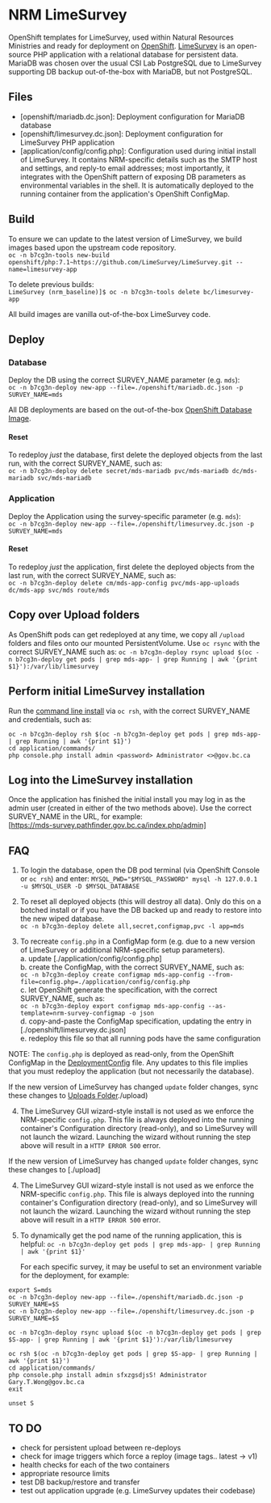 # NRM LimeSurvey

OpenShift templates for LimeSurvey, used within Natural Resources Ministries and ready for deployment on [OpenShift](https://www.openshift.com/).  [LimeSurvey](https://www.limesurvey.org/) is an open-source PHP application with a relational database for persistent data.  MariaDB was chosen over the usual CSI Lab PostgreSQL due to LimeSurvey supporting DB backup out-of-the-box with MariaDB, but not PostgreSQL.

## Files

* [openshift/mariadb.dc.json]: Deployment configuration for MariaDB database
* [openshift/limesurvey.dc.json]: Deployment configuration for LimeSurvey PHP application
* [application/config/config.php]: Configuration used during initial install of LimeSurvey.  It contains NRM-specific details such as the SMTP host and settings, and reply-to email addresses; most importantly, it integrates with the OpenShift pattern of exposing DB parameters as environmental variables in the shell.  It is automatically deployed to the running container from the application's OpenShift ConfigMap.

## Build

To ensure we can update to the latest version of LimeSurvey, we build images based upon the upstream code repository.  
`oc -n b7cg3n-tools new-build openshift/php:7.1~https://github.com/LimeSurvey/LimeSurvey.git --name=limesurvey-app`

To delete previous builds:  
`LimeSurvey (nrm_baseline)]$ oc -n b7cg3n-tools delete bc/limesurvey-app` 

All build images are vanilla out-of-the-box LimeSurvey code.

## Deploy

### Database
Deploy the DB using the correct SURVEY_NAME parameter (e.g. `mds`):  
`oc -n b7cg3n-deploy new-app --file=./openshift/mariadb.dc.json -p SURVEY_NAME=mds`

All DB deployments are based on the out-of-the-box [OpenShift Database Image](https://docs.openshift.com/container-platform/3.11/using_images/db_images/mariadb.html).

#### Reset

To redeploy *just* the database, first delete the deployed objects from the last run, with the correct SURVEY_NAME, such as:  
`oc -n b7cg3n-deploy delete secret/mds-mariadb pvc/mds-mariadb dc/mds-mariadb svc/mds-mariadb`

### Application
Deploy the Application using the survey-specific parameter (e.g. `mds`):  
`oc -n b7cg3n-deploy new-app --file=./openshift/limesurvey.dc.json -p SURVEY_NAME=mds`

#### Reset

To redeploy *just* the application, first delete the deployed objects from the last run, with the correct SURVEY_NAME, such as:  
`oc -n b7cg3n-deploy delete cm/mds-app-config pvc/mds-app-uploads dc/mds-app svc/mds route/mds`

## Copy over Upload folders

As OpenShift pods can get redeployed at any time, we copy all `/upload` folders and files onto our mounted PersistentVolume. Use `oc rsync` with the correct SURVEY_NAME such as:
`oc -n b7cg3n-deploy rsync upload $(oc -n b7cg3n-deploy get pods | grep mds-app- | grep Running | awk '{print $1}'):/var/lib/limesurvey`

## Perform initial LimeSurvey installation

Run the [command line install](https://manual.limesurvey.org/Installation_using_a_command_line_interface_(CLI)) via `oc rsh`, with the correct SURVEY_NAME and credentials, such as:
```
oc -n b7cg3n-deploy rsh $(oc -n b7cg3n-deploy get pods | grep mds-app- | grep Running | awk '{print $1}')
cd application/commands/
php console.php install admin <password> Administrator <>@gov.bc.ca
```

## Log into the LimeSurvey installation
 
Once the application has finished the initial install you may log in as the admin user (created in either of the two methods above).  Use the correct SURVEY_NAME in the URL, for example:   
[https://mds-survey.pathfinder.gov.bc.ca/index.php/admin]

## FAQ

1. To login the database, open the DB pod terminal (via OpenShift Console or `oc rsh`) and enter:
`MYSQL_PWD="$MYSQL_PASSWORD" mysql -h 127.0.0.1 -u $MYSQL_USER -D $MYSQL_DATABASE`

2. To reset all deployed objects (this will destroy all data).  Only do this on a botched install or if you have the DB backed up and ready to restore into the new wiped database.  
`oc -n b7cg3n-deploy delete all,secret,configmap,pvc -l app=mds`

3. To recreate `config.php` in a ConfigMap form (e.g. due to a new version of LimeSurvey or additional NRM-specific setup parameters).  
    a. update [./application/config/config.php]  
    b. create the ConfigMap, with the correct SURVEY_NAME, such as:  
    `oc -n b7cg3n-deploy create configmap mds-app-config --from-file=config.php=./application/config/config.php`  
    c. let OpenShift generate the specification, with the correct SURVEY_NAME, such as:  
    `oc -n b7cg3n-deploy export configmap mds-app-config --as-template=nrm-survey-configmap -o json`  
    d. copy-and-paste the ConfigMap specification, updating the entry in [./openshift/limesurvey.dc.json]  
    e. redeploy this file so that all running pods have the same configuration  

NOTE: The `config.php` is deployed as read-only, from the OpenShift ConfigMap in the [DeploymentConfig](./openshift/limesurvey.dc.json) file.  Any updates to this file implies that you must redeploy the application (but not necessarily the database).

If the new version of LimeSurvey has changed `update` folder changes, sync these changes to [Uploads Folder]()./upload)

4. The LimeSurvey GUI wizard-style install is not used as we enforce the NRM-specific `config.php`.  This file is always deployed into the running container's Configuration directory (read-only), and so LimeSurvey will not launch the wizard.  Launching the wizard without running the step above will result in a `HTTP ERROR 500` error.

If the new version of LimeSurvey has changed `update` folder changes, sync these changes to [./upload]

4. The LimeSurvey GUI wizard-style install is not used as we enforce the NRM-specific `config.php`.  This file is always deployed into the running container's Configuration directory (read-only), and so LimeSurvey will not launch the wizard.  Launching the wizard without running the step above will result in a `HTTP ERROR 500` error.

5. To dynamically get the pod name of the running application, this is helpful:
   `oc -n b7cg3n-deploy get pods | grep mds-app- | grep Running | awk '{print $1}'`
  
   For each specific survey, it may be useful to set an environment variable for the deployment, for example:

```
export S=mds
oc -n b7cg3n-deploy new-app --file=./openshift/mariadb.dc.json -p SURVEY_NAME=$S
oc -n b7cg3n-deploy new-app --file=./openshift/limesurvey.dc.json -p SURVEY_NAME=$S

oc -n b7cg3n-deploy rsync upload $(oc -n b7cg3n-deploy get pods | grep $S-app- | grep Running | awk '{print $1}'):/var/lib/limesurvey

oc rsh $(oc -n b7cg3n-deploy get pods | grep $S-app- | grep Running | awk '{print $1}')
cd application/commands/
php console.php install admin sfxzgsdjsS! Administrator Gary.T.Wong@gov.bc.ca
exit 

unset S
```


## TO DO

* check for persistent upload between re-deploys
* check for image triggers which force a reploy (image tags.. latest -> v1)
* health checks for each of the two containers
* appropriate resource limits
* test DB backup/restore and transfer
* test out application upgrade (e.g. LimeSurvey updates their codebase)